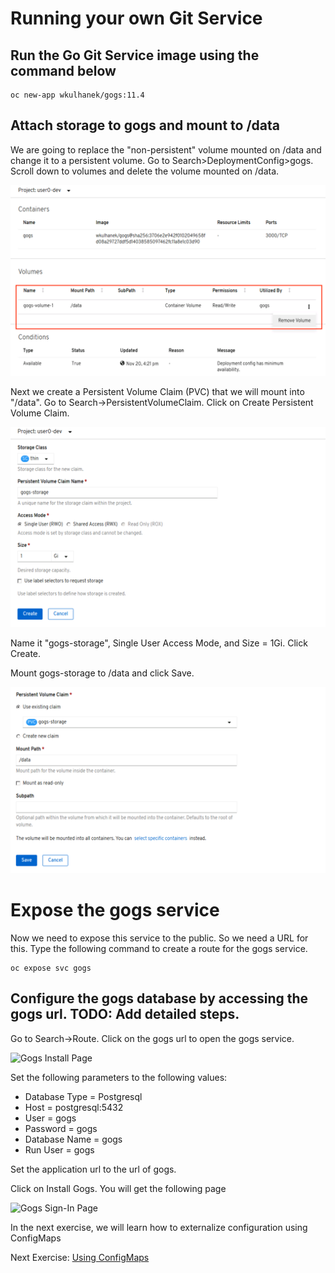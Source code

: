 # Running your own Git Service 
## Run the Go Git Service image using the command below

```
oc new-app wkulhanek/gogs:11.4
```

## Attach storage to gogs and mount to /data

We are going to replace the "non-persistent" volume mounted on /data and change it to a persistent volume. Go to Search>DeploymentConfig>gogs.  Scroll down to volumes and delete the volume mounted on /data.

![Delete Gogs Non-Persistent Volume](images/delete_gogs_volume_4.2.png)

Next we create a Persistent Volume Claim (PVC) that we will mount into "/data". Go to Search->PersistentVolumeClaim. Click on Create Persistent Volume Claim.

![Gogs Storage Details](images/gogs_storage_details_4.2.png)

Name it "gogs-storage", Single User Access Mode, and Size = 1Gi. Click Create.

Mount gogs-storage to /data and click Save.

![Create New Storage](images/add_gogs_storage2_4.2.png)

# Expose the gogs service 

Now we need to expose this service to the public. So we need a URL for this. Type the following command to create a route for the gogs service.

```
oc expose svc gogs
```

## Configure the gogs database by accessing the gogs url. TODO: Add detailed steps.

Go to Search->Route. Click on the gogs url to open the gogs service.

![Gogs Install Page](images/gogs_install_page.png)

Set the following parameters to the following values:
- Database Type = Postgresql
- Host = postgresql:5432
- User = gogs
- Password = gogs
- Database Name = gogs
- Run User = gogs

Set the application url to the url of gogs.

Click on Install Gogs. You will get the following page

![Gogs Sign-In Page](images/gogs_sign_in_page.png)

In the next exercise, we will learn how to externalize configuration using ConfigMaps

Next Exercise: [Using ConfigMaps](04_using_config_maps.md)
